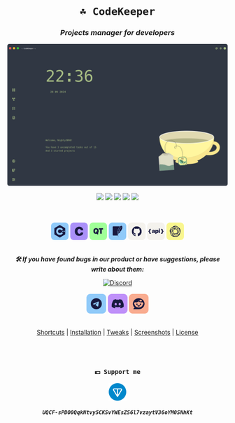 <div align="center">

# **`☘️ CodeKeeper`**
### *Projects manager for developers*
![](imgs/1.png)

![](https://img.shields.io/github/forks/Nighty3098/CodeKeeper?style=for-the-badge&color=9dc3ea&logoColor=D9E0EE&labelColor=1c1c29)
![](https://img.shields.io/github/downloads/Nighty3098/CodeKeeper/total?style=for-the-badge&color=e0ea9d&logoColor=D9E0EE&labelColor=171b22)
![](https://img.shields.io/github/last-commit/Nighty3098/CodeKeeper?style=for-the-badge&color=7dc4e4&logoColor=D9E0EE&labelColor=1c1c29)
![](https://img.shields.io/github/commit-activity/t/Nighty3098/CodeKeeper?style=for-the-badge&color=a6e0b8&logoColor=D9E0EE&labelColor=171b22)
![](https://img.shields.io/github/stars/Nighty3098/CodeKeeper?style=for-the-badge&color=eed49f&logoColor=D9E0EE&labelColor=1c1c29)

<br><br>
<img src="https://github.com/Nighty3098/DevIcons/blob/main/badges/badges_cpp.png?raw=true" height="40px" />
<img src="https://github.com/Nighty3098/DevIcons/blob/main/badges/badges_c.png?raw=true" height="40px" />
<img src="https://github.com/Nighty3098/DevIcons/blob/main/badges/badges_qt.png?raw=true" height="40px" />
<img src="https://github.com/Nighty3098/DevIcons/blob/main/badges/badges_sqlite.png?raw=true" height="40px" />
<img src="https://github.com/Nighty3098/DevIcons/blob/main/badges/badges_git.png?raw=true" height="40px" />
<img src="https://github.com/Nighty3098/DevIcons/blob/main/badges/badges_api.png?raw=true" height="40px" />
<img src="https://github.com/Nighty3098/DevIcons/blob/main/badges/badges_codekeeper.png?raw=true" height="40px" />
<br><br>

***🛠️ If you have found bugs in our product or have suggestions, please write about them:***

[![Discord](https://img.shields.io/discord/1238858182403559505.svg?label=Discord&logo=Discord&style=for-the-badge&color=f5a7a0&logoColor=FFFFFF&labelColor=1c1c29)](https://discord.gg/6xEc5WFK)
<br><br>
<a href="https://t.me/Night3098" target="blank"><img src="https://github.com/Nighty3098/DevIcons/blob/main/badges/badges_telegram.png?raw=true" width="45px"/></a>
<a href="https://discord.gg/#9707" target="blank"><img src="https://github.com/Nighty3098/DevIcons/blob/main/badges/badges_discord.png?raw=true" width="45px"/></a>
<a href="https://www.reddit.com/user/DEVELOPER0x31/" target="blank"><img src="https://github.com/Nighty3098/DevIcons/blob/main/badges/badges_reddit.png?raw=true" width="45px"/></a>
<br><br>

[Shortcuts](doc/Shortcuts.md) | [Installation](doc/Installation.md) | [Tweaks](doc/Tweaks.md) | [Screenshots](doc/Screenshots.md) | [License](LICENSE.md) 

<br><br>

### **`💵 Support me`**
<img src="imgs/toncoin.png" width="40px"/>
<br>

***`UQCF-sPDO0QqkNtvy5CKSvYWEsZS6l7vzaytV36oYM0SNhKt`***

</div>
